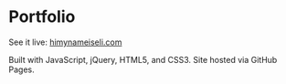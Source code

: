 # Portfolio

See it live: [himynameiseli.com](http://www.himynameiseli.com/)

Built with JavaScript, jQuery, HTML5, and CSS3. Site hosted via GitHub Pages.